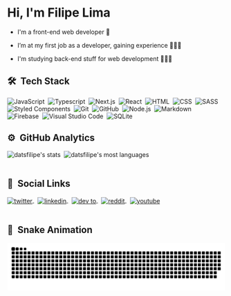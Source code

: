 <!-- about me -->
<h1 align="left">Hi, I'm Filipe Lima</h1>

- I'm a front-end web developer 🎨

- I’m at my first job as a developer, gaining experience 👨🏼‍🏭

<!-- portfolio link
- All of my projects are available at my [portfolio]()
-->

- I'm studying back-end stuff for web development 🧑🏻‍💻

## 🛠 &nbsp;Tech Stack

![JavaScript](https://img.shields.io/badge/-JavaScript-161616?style=flat-square&logo=javascript)&nbsp;
![Typescript](https://img.shields.io/badge/-Typescript-161616?style=flat-square&logo=typescript)&nbsp;
![Next.js](https://img.shields.io/badge/-Next-161616?style=flat-square&logo=next.js)&nbsp;
![React](https://img.shields.io/badge/-React-161616?style=flat-square&logo=react)&nbsp;
![HTML](https://img.shields.io/badge/-HTML-161616?style=flat-square&logo=HTML5)&nbsp;
![CSS](https://img.shields.io/badge/-CSS-161616?style=flat-square&logo=CSS3&logoColor=1572B6)&nbsp;
![SASS](https://img.shields.io/badge/-SASS-161616?style=flat-square&logo=SASS)&nbsp;
![Styled Components](https://img.shields.io/badge/-Styled%20Components-161616?style=flat-square&logo=styledcomponents)&nbsp;
![Git](https://img.shields.io/badge/-Git-161616?style=flat-square&logo=git)&nbsp;
![GitHub](https://img.shields.io/badge/-GitHub-161616?style=flat-square&logo=github)&nbsp;
![Node.js](https://img.shields.io/badge/-Node.js-161616?style=flat-square&logo=node.js)&nbsp;
![Markdown](https://img.shields.io/badge/-Markdown-161616?style=flat-square&logo=markdown)&nbsp;
![Firebase](https://img.shields.io/badge/-Firebase-161616?style=flat-square&logo=firebase)&nbsp;
![Visual Studio Code](https://img.shields.io/badge/-Visual%20Studio%20Code-161616?style=flat-square&logo=visual-studio-code&logoColor=007ACC)&nbsp;
![SQLite](https://img.shields.io/badge/-SQLite-161616?style=flat-square&logo=sqlite)&nbsp;

## ⚙️ &nbsp;GitHub Analytics

<div>
  <img height="170em" src="https://github-readme-stats.vercel.app/api?username=datsfilipe&show_icons=true&border_color=262626&border_radius=4&title_color=ff7eb6&text_color=33b1ff&icon_color=0f62fe&&bg_color=161616" alt="datsfilipe's stats"/>&nbsp;
  <img height="170em" src="https://github-readme-stats.vercel.app/api/top-langs/?username=datsfilipe&layout=compact&show_icons=true&border_color=262626&border_radius=4&title_color=ff7eb6&text_color=33b1ff&icon_color=0f62fe&&bg_color=161616" alt="datsfilipe's most languages"/>
</div>

<br>

## 👥 &nbsp;Social Links

<div>
<a href="https://twitter.com/datisfilipe" target="_blank">
  <img align="center" src="https://img.shields.io/badge/-datisfilipe-161616?style=for-the-badge&logo=twitter" alt="twitter"/>  
</a>&nbsp;
<a href="https://linkedin.com/in/datsfilipe" target="_blank">
  <img align="center" src="https://img.shields.io/badge/-datsfilipe-161616?style=for-the-badge&logo=linkedin" alt="linkedin"/>
</a>&nbsp;
<a href="https://dev.to/datsfilipe" target="_blank">
  <img align="center" src="https://img.shields.io/badge/-datsfilipe-161616?style=for-the-badge&logo=dev.to" alt="dev to"/>
</a>&nbsp;
<a href="https://www.reddit.com/user/datsfilipe" target="_blank">
  <img align="center" src="https://img.shields.io/badge/-datsfilipe-161616?style=for-the-badge&logo=reddit" alt="reddit"/>
</a>&nbsp;
<a href="https://open.spotify.com/user/4calisip8iasfq9v3gavlqxkp" target="_blank">
 <img align="center" src="https://img.shields.io/badge/-dtsf-161616?style=for-the-badge&logo=spotify" alt="youtube"/>
</a>
</div>

<br>

## 🐍 &nbsp;Snake Animation

![github contribution grid snake animation](https://raw.githubusercontent.com/platane/platane/output/github-contribution-grid-snake.svg)
